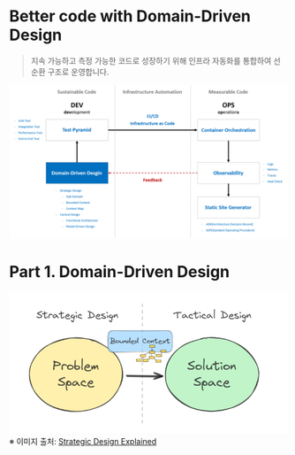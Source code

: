 # Better code with Domain-Driven Design

> 지속 가능하고 측정 가능한 코드로 성장하기 위해 인프라 자동화를 통합하여 선순환 구조로 운영합니다.

![](./.images/better-code-with-ddd..png)

# Part 1. Domain-Driven Design
![](./.images/problemspace-and-solutionspace.png)  
※ 이미지 출처: [Strategic Design Explained](https://miro.medium.com/v2/resize:fit:1400/format:webp/1*vJzxC1yeMtIKxuk-8Fj8YA.png)